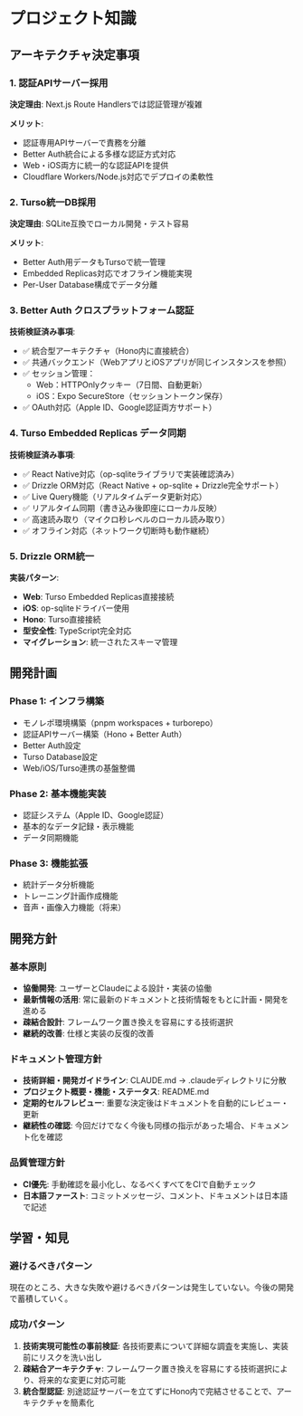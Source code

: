 # プロジェクト知識

## アーキテクチャ決定事項

### 1. 認証APIサーバー採用

**決定理由**: Next.js Route Handlersでは認証管理が複雑

**メリット**:

- 認証専用APIサーバーで責務を分離
- Better Auth統合による多様な認証方式対応
- Web・iOS両方に統一的な認証APIを提供
- Cloudflare Workers/Node.js対応でデプロイの柔軟性

### 2. Turso統一DB採用

**決定理由**: SQLite互換でローカル開発・テスト容易

**メリット**:

- Better Auth用データもTursoで統一管理
- Embedded Replicas対応でオフライン機能実現
- Per-User Database構成でデータ分離

### 3. Better Auth クロスプラットフォーム認証

**技術検証済み事項**:

- ✅ 統合型アーキテクチャ（Hono内に直接統合）
- ✅ 共通バックエンド（WebアプリとiOSアプリが同じインスタンスを参照）
- ✅ セッション管理：
  - Web：HTTPOnlyクッキー（7日間、自動更新）
  - iOS：Expo SecureStore（セッショントークン保存）
- ✅ OAuth対応（Apple ID、Google認証両方サポート）

### 4. Turso Embedded Replicas データ同期

**技術検証済み事項**:

- ✅ React Native対応（op-sqliteライブラリで実装確認済み）
- ✅ Drizzle ORM対応（React Native + op-sqlite + Drizzle完全サポート）
- ✅ Live Query機能（リアルタイムデータ更新対応）
- ✅ リアルタイム同期（書き込み後即座にローカル反映）
- ✅ 高速読み取り（マイクロ秒レベルのローカル読み取り）
- ✅ オフライン対応（ネットワーク切断時も動作継続）

### 5. Drizzle ORM統一

**実装パターン**:

- **Web**: Turso Embedded Replicas直接接続
- **iOS**: op-sqliteドライバー使用
- **Hono**: Turso直接接続
- **型安全性**: TypeScript完全対応
- **マイグレーション**: 統一されたスキーマ管理

## 開発計画

### Phase 1: インフラ構築

- モノレポ環境構築（pnpm workspaces + turborepo）
- 認証APIサーバー構築（Hono + Better Auth）
- Better Auth設定
- Turso Database設定
- Web/iOS/Turso連携の基盤整備

### Phase 2: 基本機能実装

- 認証システム（Apple ID、Google認証）
- 基本的なデータ記録・表示機能
- データ同期機能

### Phase 3: 機能拡張

- 統計データ分析機能
- トレーニング計画作成機能
- 音声・画像入力機能（将来）

## 開発方針

### 基本原則

- **協働開発**: ユーザーとClaudeによる設計・実装の協働
- **最新情報の活用**: 常に最新のドキュメントと技術情報をもとに計画・開発を進める
- **疎結合設計**: フレームワーク置き換えを容易にする技術選択
- **継続的改善**: 仕様と実装の反復的改善

### ドキュメント管理方針

- **技術詳細・開発ガイドライン**: CLAUDE.md → .claudeディレクトリに分散
- **プロジェクト概要・機能・ステータス**: README.md
- **定期的セルフレビュー**: 重要な決定後はドキュメントを自動的にレビュー・更新
- **継続性の確認**: 今回だけでなく今後も同様の指示があった場合、ドキュメント化を確認

### 品質管理方針

- **CI優先**: 手動確認を最小化し、なるべくすべてをCIで自動チェック
- **日本語ファースト**: コミットメッセージ、コメント、ドキュメントは日本語で記述

## 学習・知見

### 避けるべきパターン

現在のところ、大きな失敗や避けるべきパターンは発生していない。今後の開発で蓄積していく。

### 成功パターン

1. **技術実現可能性の事前検証**: 各技術要素について詳細な調査を実施し、実装前にリスクを洗い出し
2. **疎結合アーキテクチャ**: フレームワーク置き換えを容易にする技術選択により、将来的な変更に対応可能
3. **統合型認証**: 別途認証サーバーを立てずにHono内で完結させることで、アーキテクチャを簡素化
